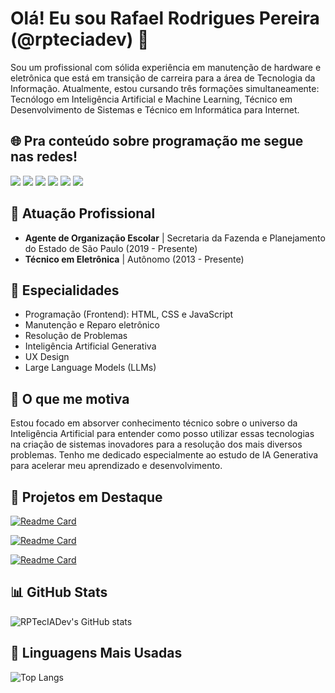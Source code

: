 # Olá! Eu sou Rafael Rodrigues Pereira (@rpteciadev) 👋

Sou um profissional com sólida experiência em manutenção de hardware e eletrônica que está em transição de carreira para a área de Tecnologia da Informação. Atualmente, estou cursando três formações simultaneamente: Tecnólogo em Inteligência Artificial e Machine Learning, Técnico em Desenvolvimento de Sistemas e Técnico em Informática para Internet.

## 🌐 Pra conteúdo sobre programação me segue nas redes!

<div> 
  <a href="https://www.youtube.com/@RPTecDev" target="_blank"><img src="https://img.shields.io/badge/YouTube-FF0000?style=for-the-badge&logo=youtube&logoColor=white" target="_blank"></a>
  <a href="https://instagram.com/rpteciadev" target="_blank"><img src="https://img.shields.io/badge/-Instagram-%23E4405F?style=for-the-badge&logo=instagram&logoColor=white" target="_blank"></a>
 <a href="https://discord.gg/5DVhGKVf4h" target="_blank"><img src="https://img.shields.io/badge/Discord-7289DA?style=for-the-badge&logo=discord&logoColor=white" target="_blank"></a> 
  <a href = "mailto:rptecdev@gmail.com"><img src="https://img.shields.io/badge/-Gmail-%23333?style=for-the-badge&logo=gmail&logoColor=white" target="_blank"></a>
  <a href="https://www.linkedin.com/in/rafaelrpereira" target="_blank"><img src="https://img.shields.io/badge/-LinkedIn-%230077B5?style=for-the-badge&logo=linkedin&logoColor=white" target="_blank"></a>
  <a href="https://www.dio.me/users/rrpgold" target="_blank"><img src="https://img.shields.io/badge/DIO-8A2BE2?style=for-the-badge&logo=linkedin&logoColor=white" target="_blank"></a> 
  

</div>

## 🏢 Atuação Profissional

- **Agente de Organização Escolar** | Secretaria da Fazenda e Planejamento do Estado de São Paulo (2019 - Presente)
- **Técnico em Eletrônica** | Autônomo (2013 - Presente)

## 📱 Especialidades

- Programação (Frontend): HTML, CSS e JavaScript
- Manutenção e Reparo eletrônico
- Resolução de Problemas
- Inteligência Artificial Generativa
- UX Design
- Large Language Models (LLMs)

## 🚀 O que me motiva

Estou focado em absorver conhecimento técnico sobre o universo da Inteligência Artificial para entender como posso utilizar essas tecnologias na criação de sistemas inovadores para a resolução dos mais diversos problemas. Tenho me dedicado especialmente ao estudo de IA Generativa para acelerar meu aprendizado e desenvolvimento.

## 📌 Projetos em Destaque

[![Readme Card](https://github-readme-stats.vercel.app/api/pin/?username=RPTecIADev&repo=chrono-trigger&theme=dark)](https://github.com/RPTecIADev/chrono-trigger)

[![Readme Card](https://github-readme-stats.vercel.app/api/pin/?username=RPTecIADev&repo=chrono-trigger&theme=dark)](https://github.com/RPTecIADev/chrono-trigger)

[![Readme Card](https://github-readme-stats.vercel.app/api/pin/?username=RPTecIADev&repo=chrono-trigger&theme=dark)](https://github.com/RPTecIADev/chrono-trigger)

## 📊 GitHub Stats

![RPTecIADev's GitHub stats](https://github-readme-stats.vercel.app/api?username=RPTecIADev&show_icons=true&theme=dark)

## 🧠 Linguagens Mais Usadas

![Top Langs](https://github-readme-stats.vercel.app/api/top-langs/?username=RPTecIADev&layout=compact&theme=dark)
